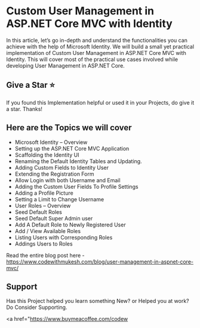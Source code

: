 # Custom User Management in ASP.NET Core MVC with Identity

In this article, let’s go in-depth and understand the functionalities you can achieve with the help of Microsoft Identity. We will build a small yet practical implementation of Custom User Management in ASP.NET Core MVC with Identity. This will cover most of the practical use cases involved while developing User Management in ASP.NET Core. 

## Give a Star ⭐️
If you found this Implementation helpful or used it in your Projects, do give it a star. Thanks!

## Here are the Topics we will cover
- Microsoft Identity – Overview
- Setting up the ASP.NET Core MVC Application
- Scaffolding the Identity UI
- Renaming the Default Identity Tables and Updating.
- Adding Custom Fields to Identity User
- Extending the Registration Form
- Allow Login with both Username and Email
- Adding the Custom User Fields To Profile Settings
- Adding a Profile Picture
- Setting a Limit to Change Username
- User Roles – Overview
- Seed Default Roles
- Seed Default Super Admin user
- Add A Default Role to Newly Registered User
- Add / View Available Roles
- Listing Users with Corresponding Roles
- Addings Users to Roles

Read the entire blog post here - https://www.codewithmukesh.com/blog/user-management-in-aspnet-core-mvc/

## Support
Has this Project helped you learn something New? or Helped you at work? Do Consider Supporting.

<a href="https://www.buymeacoffee.com/codew
